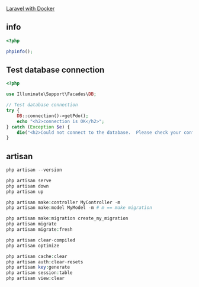 [Laravel with Docker](https://laravel.com/docs/9.x/sail)


## info
```php
<?php

phpinfo();
```


## Test database connection
```php
<?php

use Illuminate\Support\Facades\DB;

// Test database connection
try {
    DB::connection()->getPdo();
    echo "<h2>connection is OK</h2>";
} catch (Exception $e) {
    die("<h2>Could not connect to the database.  Please check your configuration.</h2> error:" . $e );
}
```


## artisan
```php
php artisan --version

php artisan serve
php artisan down
php artisan up

php artisan make:controller MyController -m
php artisan make:model MyModel -m # m == make migration

php artisan make:migration create_my_migration
php artisan migrate
php artisan migrate:fresh

php artisan clear-compiled
php artisan optimize

php artisan cache:clear
php artisan auth:clear-resets
php artisan key:generate
php artisan session:table
php artisan view:clear
```

